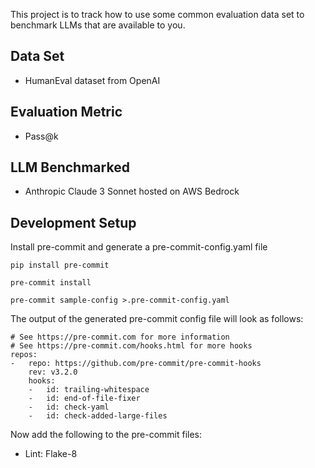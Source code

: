 This project is to track how to use some common evaluation data set to benchmark LLMs that are available to you.

## Data Set
- HumanEval dataset from OpenAI


## Evaluation Metric
- Pass@k

## LLM Benchmarked
- Anthropic Claude 3 Sonnet hosted on AWS Bedrock


## Development Setup

Install pre-commit and generate a pre-commit-config.yaml file
```commandline
pip install pre-commit

pre-commit install

pre-commit sample-config >.pre-commit-config.yaml
```

The output of the generated pre-commit config file will look as follows:
```commandline
# See https://pre-commit.com for more information
# See https://pre-commit.com/hooks.html for more hooks
repos:
-   repo: https://github.com/pre-commit/pre-commit-hooks
    rev: v3.2.0
    hooks:
    -   id: trailing-whitespace
    -   id: end-of-file-fixer
    -   id: check-yaml
    -   id: check-added-large-files
```

Now add the following to the pre-commit files:
- Lint: Flake-8
